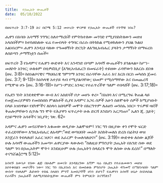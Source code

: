```yaml
---
title:  የኃጢአት ውጤቶች
date:  05/10/2022
---
```


`በዘፍጥረት 3:7-19 እና በሮሜ 5:12 መሠረት ዋናዎቹ የኃጢአት ውጤቶች የትኞቹ ነበሩ?`

ሔዋን በእባቡ አሳማኝ ንግግር ስለተማረከች የምትከተለው መንገድ የሚያስከትለውን መዘዝ አላሰበችም። ከተከለከለው ፍሬ የመብላት ተግባር በራሱ በትክክል የሚወክለውን ያህል ጉልህ አልነበረም። ሔዋን እንዲህ ባለው የዓመፀኝነት ድርጊት ለእግዚአብሔር ያላትን ታማኝነት በማፍረስ ለሰይጣን ታማኝነቷን ሰጠች።

ዘፍጥረት 3 የአዳምና የሔዋን ውድቀት እና አንዳንድ በጣም አሳዛኝ ውጤቶችን ይገልጻል። ከሥነ-መለኮት አንፃር; ሁለቱም በቲዎፎቢያ (እግዚአብሔርን በመፍራት) ተይዘው ራሳቸውን ከእርሱ ደበቁ (ዘፍ. 3:8)። ከስነልቦናዊና ማህበራዊ ግምገማ አንፃር በራሳቸው አፈሩ እና እርስ በርስ መካሰስ ጀመሩ (ዘፍ.  3:7; 9-13)። ከአካላዊ አተያይ ላብ የሚያልባቸው; ህመም የሚሰማቸው እና በመጨረሻ የሚሞቱ ሆኑ (ዘፍ. 3:16-19)። ከሥነ-ምድር አንጻር የተፈጥረችዋ ዓለም ተበላሸች (ዘፍ. 3:17;18)።

የኤደን ገነት እንደቀድሞው ውብ እና አስደሳች ቦታ መሆኑ ቀረ። “በአበባ እና በሚረግፍ ቅጠል ላይ የመጀመሪያዎቹን የመበስበስ ምልክቶች ሲያዩ አዳምና አጋሩ ሰዎች አሁን ስለሞቱት ሰዎች ከሚያዝኑት በላይ አዝነዋል። የደካሞችና ለስላሳ አበባዎች መሞት በእርግጥም ለሐዘን መንስኤ ነበር። ጥሩዎቹ ዛፎች ቅጠሎቻቸውን ሲጥሉ ግን ሞት የሕያዋን ፍጥረታት ሁሉ ድርሻ እንደሆነ አረጋገጠ።” ኤለን ጂ. ኋይት; የኃይማኖት አባቶችና ነቢያት; ገጽ. 62።

አዳምና ሔዋን መኖራቸውን አቁመው ወዲያው አልሞቱም፤ ነገር ግን በዚያው ቀን የሞት ፍርድ ተፈረደባቸው። እግዚአብሔር ለአዳም:“ወደ ወጣህበት መሬት እስክትመለስ ድረስ በፊትህ ወዝ እንጀራን ትበላለህ፤ አፈር ነህና፥ ወደ አፈርም ትመለሳለህና።” (ዘፍ. 3:19)። ውድቀቱ ለሰው ልጆች ሁሉ አሳዛኝ ውጤቶችን አመጣ። ሐዋርያው ጳውሎስ “ስለዚህ ምክንያት ኃጢአት በአንድ ሰው ወደ ዓለም ገባ በኃጢአትም ሞት፥ እንደዚሁም ሁሉ ኃጢአትን ስላደረጉ ሞት ለሰው ሁሉ ደረሰ፤” በማለት ተናግሯል(ሮሜ 5:12)።

`አሳዛኙ እውነታ የሰው ልጅ በሁሉም ዘመናት እንዳደረገው እኛም ዛሬ በኤደን የተፈጸመውን መዘዝ እየተቀበልን መሆናችን ነው። ነገር ግን በኢየሱስ እና በመስቀሉ ምክንያት ኃጢአት ዳግመኛ በማይነሳበት ዓለም ውስጥ የዘላለም ሕይወት ተስፋ ስላለን ምንኛ አመስጋኞች ሆነን ይሆን? የሔዋንን አሳዛኝ ሁኔታ ስናሰላስል የራሳችን ኃጢአቶች ስለሚያስከትሏቸው ውጤቶች ምን ትምህርት እናገኛለን?`